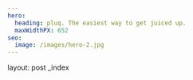 ```yaml
---
hero:
  heading: pluq. The easiest way to get juiced up.
  maxWidthPX: 652
seo:
  image: /images/hero-2.jpg
---
```


layout: post \_index
